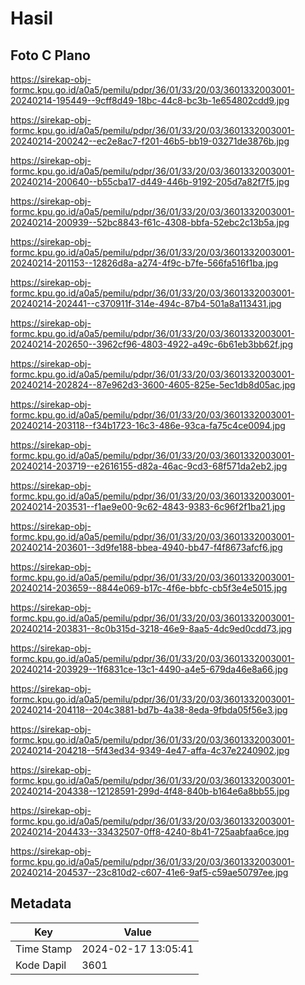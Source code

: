 # Hasil

## Foto C Plano

https://sirekap-obj-formc.kpu.go.id/a0a5/pemilu/pdpr/36/01/33/20/03/3601332003001-20240214-195449--9cff8d49-18bc-44c8-bc3b-1e654802cdd9.jpg

https://sirekap-obj-formc.kpu.go.id/a0a5/pemilu/pdpr/36/01/33/20/03/3601332003001-20240214-200242--ec2e8ac7-f201-46b5-bb19-03271de3876b.jpg

https://sirekap-obj-formc.kpu.go.id/a0a5/pemilu/pdpr/36/01/33/20/03/3601332003001-20240214-200640--b55cba17-d449-446b-9192-205d7a82f7f5.jpg

https://sirekap-obj-formc.kpu.go.id/a0a5/pemilu/pdpr/36/01/33/20/03/3601332003001-20240214-200939--52bc8843-f61c-4308-bbfa-52ebc2c13b5a.jpg

https://sirekap-obj-formc.kpu.go.id/a0a5/pemilu/pdpr/36/01/33/20/03/3601332003001-20240214-201153--12826d8a-a274-4f9c-b7fe-566fa516f1ba.jpg

https://sirekap-obj-formc.kpu.go.id/a0a5/pemilu/pdpr/36/01/33/20/03/3601332003001-20240214-202441--c370911f-314e-494c-87b4-501a8a113431.jpg

https://sirekap-obj-formc.kpu.go.id/a0a5/pemilu/pdpr/36/01/33/20/03/3601332003001-20240214-202650--3962cf96-4803-4922-a49c-6b61eb3bb62f.jpg

https://sirekap-obj-formc.kpu.go.id/a0a5/pemilu/pdpr/36/01/33/20/03/3601332003001-20240214-202824--87e962d3-3600-4605-825e-5ec1db8d05ac.jpg

https://sirekap-obj-formc.kpu.go.id/a0a5/pemilu/pdpr/36/01/33/20/03/3601332003001-20240214-203118--f34b1723-16c3-486e-93ca-fa75c4ce0094.jpg

https://sirekap-obj-formc.kpu.go.id/a0a5/pemilu/pdpr/36/01/33/20/03/3601332003001-20240214-203719--e2616155-d82a-46ac-9cd3-68f571da2eb2.jpg

https://sirekap-obj-formc.kpu.go.id/a0a5/pemilu/pdpr/36/01/33/20/03/3601332003001-20240214-203531--f1ae9e00-9c62-4843-9383-6c96f2f1ba21.jpg

https://sirekap-obj-formc.kpu.go.id/a0a5/pemilu/pdpr/36/01/33/20/03/3601332003001-20240214-203601--3d9fe188-bbea-4940-bb47-f4f8673afcf6.jpg

https://sirekap-obj-formc.kpu.go.id/a0a5/pemilu/pdpr/36/01/33/20/03/3601332003001-20240214-203659--8844e069-b17c-4f6e-bbfc-cb5f3e4e5015.jpg

https://sirekap-obj-formc.kpu.go.id/a0a5/pemilu/pdpr/36/01/33/20/03/3601332003001-20240214-203831--8c0b315d-3218-46e9-8aa5-4dc9ed0cdd73.jpg

https://sirekap-obj-formc.kpu.go.id/a0a5/pemilu/pdpr/36/01/33/20/03/3601332003001-20240214-203929--1f6831ce-13c1-4490-a4e5-679da46e8a66.jpg

https://sirekap-obj-formc.kpu.go.id/a0a5/pemilu/pdpr/36/01/33/20/03/3601332003001-20240214-204118--204c3881-bd7b-4a38-8eda-9fbda05f56e3.jpg

https://sirekap-obj-formc.kpu.go.id/a0a5/pemilu/pdpr/36/01/33/20/03/3601332003001-20240214-204218--5f43ed34-9349-4e47-affa-4c37e2240902.jpg

https://sirekap-obj-formc.kpu.go.id/a0a5/pemilu/pdpr/36/01/33/20/03/3601332003001-20240214-204338--12128591-299d-4f48-840b-b164e6a8bb55.jpg

https://sirekap-obj-formc.kpu.go.id/a0a5/pemilu/pdpr/36/01/33/20/03/3601332003001-20240214-204433--33432507-0ff8-4240-8b41-725aabfaa6ce.jpg

https://sirekap-obj-formc.kpu.go.id/a0a5/pemilu/pdpr/36/01/33/20/03/3601332003001-20240214-204537--23c810d2-c607-41e6-9af5-c59ae50797ee.jpg


## Metadata

| Key        | Value               |
| ---------- | ------------------- |
| Time Stamp | 2024-02-17 13:05:41 |
| Kode Dapil | 3601                |



